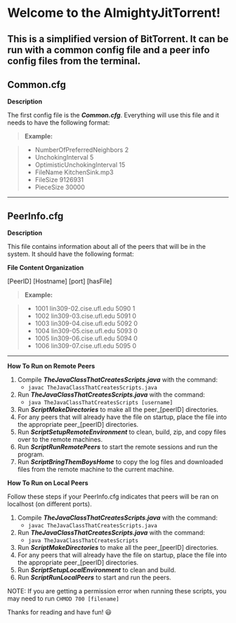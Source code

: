 # **Welcome to the AlmightyJitTorrent!**

This is a simplified version of BitTorrent. It can be run with a common config file and a peer info config files from the terminal.
----------

## **Common.cfg**

**Description**

The first config file is the ***Common.cfg***. Everything will use this file and it needs to have the following format:

> **Example:**

> - NumberOfPreferredNeighbors 2
> - UnchokingInterval 5
> - OptimisticUnchokingInterval 15
> - FileName KitchenSink.mp3
> - FileSize 9126931
> - PieceSize 30000

----

## **PeerInfo.cfg**

**Description**

This file contains information about all of the peers that will be in the system. It should have the following format:


**File Content Organization**

[PeerID] [Hostname] [port] [hasFile]

> **Example:**

> - 1001 lin309-02.cise.ufl.edu 5090 1
> - 1002 lin309-03.cise.ufl.edu 5091 0
> - 1003 lin309-04.cise.ufl.edu 5092 0
> - 1004 lin309-05.cise.ufl.edu 5093 0
> - 1005 lin309-06.cise.ufl.edu 5094 0
> - 1006 lin309-07.cise.ufl.edu 5095 0

----

**How To Run on Remote Peers**

1. Compile ***TheJavaClassThatCreatesScripts.java*** with the command:
	* `javac TheJavaClassThatCreatesScripts.java`
2. Run ***TheJavaClassThatCreatesScripts.java*** with the command:
	* `java TheJavaClassThatCreatesScripts [username]`
3. Run ***ScriptMakeDirectories*** to make all the peer_[peerID] directories.
4. For any peers that will already have the file on startup, place the file into the appropriate peer_[peerID] directories.
5. Run ***ScriptSetupRemoteEnvironment*** to clean, build, zip, and copy files over to the remote machines.
6. Run ***ScriptRunRemotePeers*** to start the remote sessions and run the program.
7. Run ***ScriptBringThemBoysHome*** to copy the log files and downloaded files from the remote machine to the current machine.

**How To Run on Local Peers**

Follow these steps if your PeerInfo.cfg indicates that peers will be ran on localhost (on different ports).

1. Compile ***TheJavaClassThatCreatesScripts.java*** with the command:
	* `javac TheJavaClassThatCreatesScripts.java`
2. Run ***TheJavaClassThatCreatesScripts.java*** with the command:
	* `java TheJavaClassThatCreatesScripts`
3. Run ***ScriptMakeDirectories*** to make all the peer_[peerID] directories.
4. For any peers that will already have the file on startup, place the file into the appropriate peer_[peerID] directories.
5. Run ***ScriptSetupLocalEnvironment*** to clean and build.
6. Run ***ScriptRunLocalPeers*** to start and run the peers.


NOTE: If you are getting a permission error when running these scripts, you may need to run `CHMOD 700 [filename]`

Thanks for reading and have fun! :smiley:
